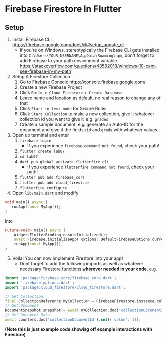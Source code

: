 ﻿# Firebase Firestore In Flutter

## Setup
1. Install Firebase CLI https://firebase.google.com/docs/cli#setup_update_cli
	* If you're on Windows, stereotypically the Firebase CLI gets installed into `C:\Users\YOUR_USERNAME\AppData\Roaming\npm`, don't forget to add Firebase to your path environment variable. https://stackoverflow.com/questions/43592018/windows-10-cant-see-firebase-in-my-path
2. Setup A Firestore Collection
	1. Go to Firebase Console https://console.firebase.google.com/
	2. Create a new Firebase Project
	3. Click `Build > Cloud Firestore > Create Database`
	4. Leave name and location as default, no real reason to change any of that
	5. Click `Start in test mode` for Secure Rules
	6. Click `Start Collection` to make a new collection, give it whatever collection id you want to give it, e.g. `grades`
	7. Create a sample document, e.g. generate an Auto-ID for the document and give it the fields `sid` and `grade` with whatever values. 
3. Open up terminal and enter 
	1. `firebase login`
		* If you experience `firebase command not found`, check your path!  
	2. `flutter create lab07`
	3. `cd lab07`
	4. `dart pub global activate flutterfire_cli`
		* If you experience `flutterfire command not found`, check your path! 
	5. `flutter pub add firebase_core`
	6. `flutter pub add cloud_firestore`
	7. `flutterfire configure` 
4. Open `lib/main.dart` and modify
 ```dart
void main() async {
	runApp(const MyApp()); 
}
``` 
into
```dart
Future<void> main() async {
	WidgetsFlutterBinding.ensureInitialized();
	await Firebase.initializeApp( options: DefaultFirebaseOptions.currentPlatform, ); 
	runApp(const MyApp()); 
}
``` 
5. Voila! You can now implement Firestore into your app!
	* Dont forget to add the following imports as well as whatever necessary Firestore functions **wherever needed in your code**, e.g.
```dart
import 'package:firebase_core/firebase_core.dart';
import 'firebase_options.dart';
import 'package:cloud_firestore/cloud_firestore.dart';
```
```dart
// Get Collection
final CollectionReference myCollection = FirebaseFirestore.instance.collection('myCollectionId');
// Get Document
DocumentSnapshot snapshot = await myCollection.doc('collectionDocumentId').get();
// Set Document Data
await counters.doc('collectionDocumentId').set({'value': 1});
```
**(Note this is just example code showing off example interactions with Firestore)**